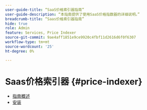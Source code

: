 ```yaml
---
user-guide-title: “SaaS价格索引器指南”
user-guide-description: “本指南提供了使用SaaS价格指数器的详细说明。”
breadcrumb-title: “Saas价格索引器指南”
hide: true
role: Admin
feature: Services, Price Indexer
source-git-commit: 9ae4aff1851e9ce9920c4fbf11d2616d6f0f6307
workflow-type: tm+mt
source-wordcount: '25'
ht-degree: 0%

---
```


# Saas价格索引器 {#price-indexer}

- [指南概述](index.md)
- [安装](installation.md)


